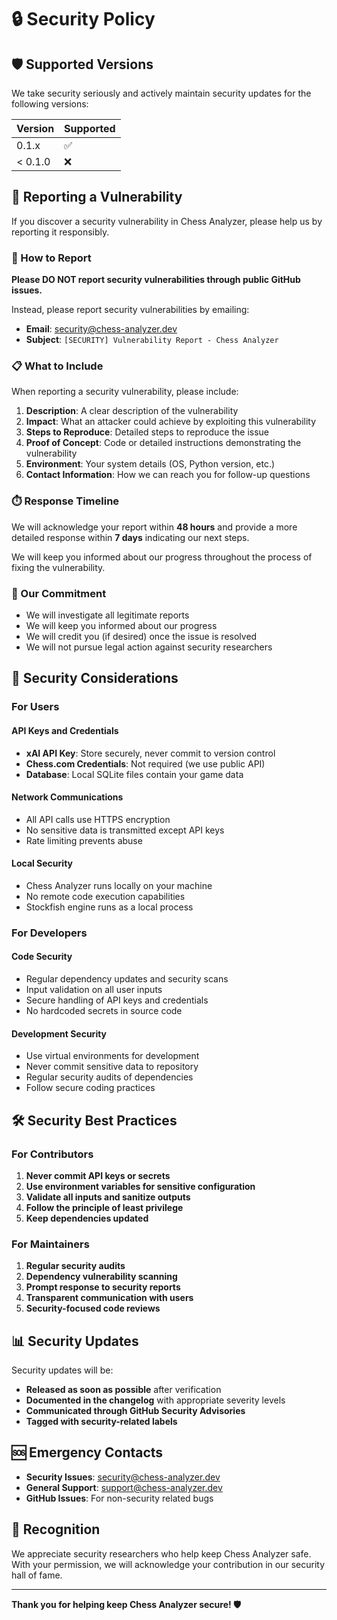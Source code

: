 # 🔒 Security Policy

## 🛡️ Supported Versions

We take security seriously and actively maintain security updates for the following versions:

| Version | Supported          |
| ------- | ------------------ |
| 0.1.x   | :white_check_mark: |
| < 0.1.0 | :x:                |

## 🚨 Reporting a Vulnerability

If you discover a security vulnerability in Chess Analyzer, please help us by reporting it responsibly.

### 📧 How to Report

**Please DO NOT report security vulnerabilities through public GitHub issues.**

Instead, please report security vulnerabilities by emailing:
- **Email**: [security@chess-analyzer.dev](mailto:security@chess-analyzer.dev)
- **Subject**: `[SECURITY] Vulnerability Report - Chess Analyzer`

### 📋 What to Include

When reporting a security vulnerability, please include:

1. **Description**: A clear description of the vulnerability
2. **Impact**: What an attacker could achieve by exploiting this vulnerability
3. **Steps to Reproduce**: Detailed steps to reproduce the issue
4. **Proof of Concept**: Code or detailed instructions demonstrating the vulnerability
5. **Environment**: Your system details (OS, Python version, etc.)
6. **Contact Information**: How we can reach you for follow-up questions

### ⏱️ Response Timeline

We will acknowledge your report within **48 hours** and provide a more detailed response within **7 days** indicating our next steps.

We will keep you informed about our progress throughout the process of fixing the vulnerability.

### 🎯 Our Commitment

- We will investigate all legitimate reports
- We will keep you informed about our progress
- We will credit you (if desired) once the issue is resolved
- We will not pursue legal action against security researchers

## 🔧 Security Considerations

### For Users

#### API Keys and Credentials
- **xAI API Key**: Store securely, never commit to version control
- **Chess.com Credentials**: Not required (we use public API)
- **Database**: Local SQLite files contain your game data

#### Network Communications
- All API calls use HTTPS encryption
- No sensitive data is transmitted except API keys
- Rate limiting prevents abuse

#### Local Security
- Chess Analyzer runs locally on your machine
- No remote code execution capabilities
- Stockfish engine runs as a local process

### For Developers

#### Code Security
- Regular dependency updates and security scans
- Input validation on all user inputs
- Secure handling of API keys and credentials
- No hardcoded secrets in source code

#### Development Security
- Use virtual environments for development
- Never commit sensitive data to repository
- Regular security audits of dependencies
- Follow secure coding practices

## 🛠️ Security Best Practices

### For Contributors
1. **Never commit API keys or secrets**
2. **Use environment variables for sensitive configuration**
3. **Validate all inputs and sanitize outputs**
4. **Follow the principle of least privilege**
5. **Keep dependencies updated**

### For Maintainers
1. **Regular security audits**
2. **Dependency vulnerability scanning**
3. **Prompt response to security reports**
4. **Transparent communication with users**
5. **Security-focused code reviews**

## 📊 Security Updates

Security updates will be:
- **Released as soon as possible** after verification
- **Documented in the changelog** with appropriate severity levels
- **Communicated through GitHub Security Advisories**
- **Tagged with security-related labels**

## 🆘 Emergency Contacts

- **Security Issues**: security@chess-analyzer.dev
- **General Support**: support@chess-analyzer.dev
- **GitHub Issues**: For non-security related bugs

## 🙏 Recognition

We appreciate security researchers who help keep Chess Analyzer safe. With your permission, we will acknowledge your contribution in our security hall of fame.

---

**Thank you for helping keep Chess Analyzer secure! 🛡️**